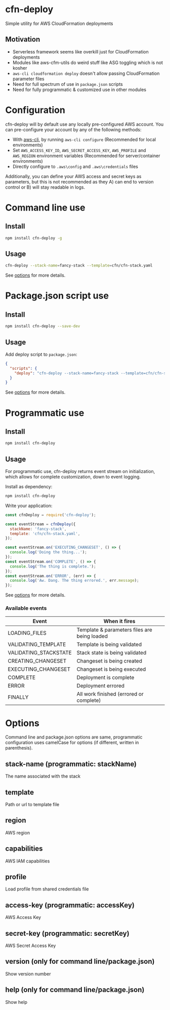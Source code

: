 # cfn-deploy

Simple utility for AWS CloudFormation deployments


## Motivation
- Serverless framework seems like overkill just for CloudFormation deployments
- Modules like aws-cfm-utils do weird stuff like ASG toggling which is not kosher
- `aws-cli cloudformation deploy` doesn't allow passing CloudFormation parameter files
- Need for full spectrum of use in `package.json` scripts
- Need for fully programmatic & customized use in other modules



# Configuration

cfn-deploy will by default use any locally pre-configured AWS account. You can pre-configure your
account by any of the following methods:

- With [aws-cli](https://aws.amazon.com/cli/), by running `aws-cli configure` (Recommended for
local environments)
- Set `AWS_ACCESS_KEY_ID`, `AWS_SECRET_ACCESS_KEY`, `AWS_PROFILE` and `AWS_REGION` environment
variables (Recommended for server/container environments)
- Directly configure to  `.aws\config` and `.aws\credentials` files

Additionally, you can define your AWS access and secret keys as parameters, but this is not
recommended as they A) can end to version control or B) will stay readable in logs.



# Command line use

## Install

```bash
npm install cfn-deploy -g
```

## Usage

```bash
cfn-deploy --stack-name=fancy-stack --template=cfn/cfn-stack.yaml
```

See [options](#options) for more details.



# Package.json script use

## Install

```bash
npm install cfn-deploy --save-dev
```

## Usage

Add deploy script to `package.json`:

```json
{
  "scripts": {
    "deploy": "cfn-deploy --stack-name=fancy-stack --template=cfn/cfn-stack.yaml"
  }
}
```

See [options](#options) for more details.



# Programmatic use

## Install

```bash
npm install cfn-deploy
```

## Usage

For programmatic use, cfn-deploy returns event stream on initialization, which allows for complete
customization, down to event logging.

Install as dependency:

```bash
npm install cfn-deploy
```

Write your application:

```javascript
const cfnDeploy = require('cfn-deploy');

const eventStream = cfnDeploy({
  stackName: 'fancy-stack',
  template: 'cfn/cfn-stack.yaml',
});

const eventStream.on('EXECUTING_CHANGESET', () => {
  console.log('Doing the thing...');
});
const eventStream.on('COMPLETE', () => {
  console.log('The thing is complete.');
});
const eventStream.on('ERROR', (err) => {
  console.log('Aw. Dang. The thing errored.', err.message);
});
```

See [options](#options) for more details.

### Available events

| Event                  | When it fires                                |
| ---------------------- | -------------------------------------------- |
| LOADING_FILES          | Template & parameters files are being loaded |
| VALIDATING_TEMPLATE    | Template is being validated                  |
| VALIDATING_STACKSTATE  | Stack state is being validated               |
| CREATING_CHANGESET     | Changeset is being created                   |
| EXECUTING_CHANGESET    | Changeset is being executed                  |
| COMPLETE               | Deployment is complete                       |
| ERROR                  | Deployment errored                           |
| FINALLY                | All work finished (errored or complete)      |



# Options

Command line and package.json options are same, programmatic configuration uses camelCase for
options (if different, written in parenthesis).

## stack-name (programmatic: stackName)

The name associated with the stack

## template

Path or url to template file

## region

AWS region

## capabilities

AWS IAM capabilities

## profile

Load profile from shared credentials file

## access-key (programmatic: accessKey)

AWS Access Key

## secret-key (programmatic: secretKey)

AWS Secret Access Key

## version (only for command line/package.json)

Show version number

## help (only for command line/package.json)

Show help
